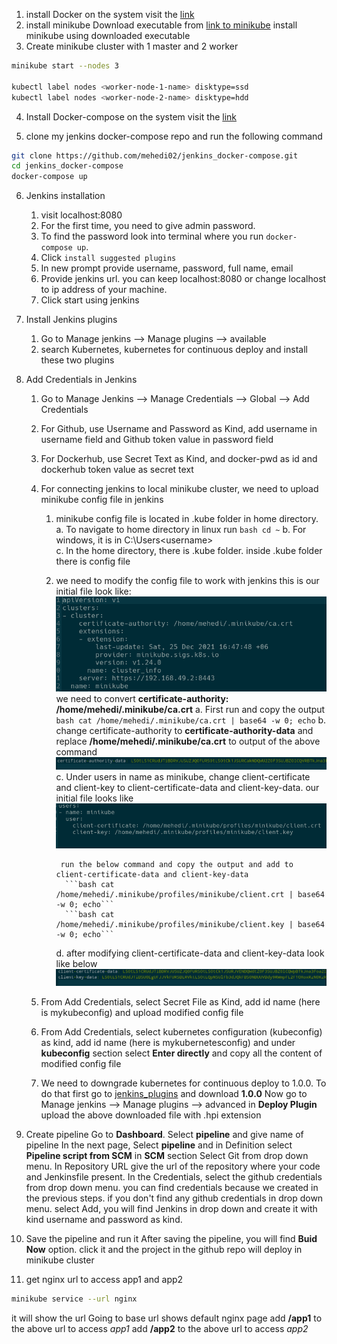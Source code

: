 1. install Docker on the system
visit the [link](https://docs.docker.com/get-docker/)
2. install minikube
Download executable from [link to minikube](https://github.com/kubernetes/minikube/releases/)
install minikube using downloaded executable
3. Create minikube cluster with 1 master and 2 worker
```bash
minikube start --nodes 3

kubectl label nodes <worker-node-1-name> disktype=ssd
kubectl label nodes <worker-node-2-name> disktype=hdd
```
4. Install Docker-compose on the system
visit the [link](https://docs.docker.com/compose/install/)

5. clone my jenkins docker-compose repo and run the following command
```bash
git clone https://github.com/mehedi02/jenkins_docker-compose.git
cd jenkins_docker-compose
docker-compose up
```
6. Jenkins installation
    1. visit localhost:8080
    2. For the first time, you need to give admin password.
    3. To find the password look into terminal where you run `docker-compose up`.
    4. Click `install suggested plugins`
    5. In new prompt provide username, password, full name, email
    6. Provide jenkins url. you can keep localhost:8080 or change localhost to ip address of your machine.
    7. Click start using jenkins

7. Install Jenkins plugins
    1. Go to Manage jenkins --> Manage plugins --> available
    2. search Kubernetes, kubernetes for continuous deploy and install these two plugins

8. Add Credentials in Jenkins
    1. Go to Manage Jenkins --> Manage Credentials --> Global --> Add Credentials
    2. For Github, use Username and Password as Kind, add username in username field and Github token value in password field
    3. For Dockerhub, use Secret Text as Kind, and docker-pwd as id and dockerhub token value as secret text
    4. For connecting jenkins to local minikube cluster, we need to upload minikube config file in jenkins
        1. minikube config file is located in .kube folder in home directory.
            a. To navigate to home directory in linux run ```bash cd ~```
            b. For windows, it is in C:\Users\<username>\
            c. In the home directory, there is .kube folder. inside .kube folder there is config file
        2. we need to modify the config file to work with jenkins
            this is our initial file look like:
            ![certificate-authority](photo/minikube_certificate_authority.png)
            we need to convert **certificate-authority: /home/mehedi/.minikube/ca.crt**
            a. First run and copy the output
                ```bash cat /home/mehedi/.minikube/ca.crt | base64 -w 0; echo```
            b. change certificate-authority to **certificate-authority-data** and
                replace **/home/mehedi/.minikube/ca.crt** to output of the above command
                ![modified_ca_auth_data](photo/ca_auth_data.png)
            c. Under users in name as minikube, change client-certificate and client-key to 
                client-certificate-data and client-key-data.
                our initial file looks like
                ![minikube_client](photo/minikube_client.png)

                run the below command and copy the output and add to client-certificate-data and client-key-data
                 ```bash cat /home/mehedi/.minikube/profiles/minikube/client.crt | base64 -w 0; echo```
                 ```bash cat /home/mehedi/.minikube/profiles/minikube/client.key | base64 -w 0; echo```
            d. after modifying client-certificate-data and client-key-data look like below
            ![modify_minikube_client](photo/minikube_client-data.png)


    5. From Add Credentials, select Secret File as Kind, add id name (here is mykubeconfig) and upload modified config file
    6. From Add Credentials, select kubernetes configuration (kubeconfig) as kind, add id name (here is mykubernetesconfig) and under **kubeconfig** section select **Enter directly** and copy all the content of modified config file
    7. We need to downgrade kubernetes for continuous deploy to 1.0.0. To do that first go to [jenkins_plugins](https://plugins.jenkins.io/kubernetes-cd/#releases) and download **1.0.0**
    Now go to Manage jenkins --> Manage plugins --> advanced
    in **Deploy Plugin** upload the above downloaded file with .hpi extension

9. Create pipeline
Go to **Dashboard**. Select **pipeline** and give name of pipeline
In the next page, Select **pipeline** and in Definition select **Pipeline script from SCM** in **SCM** section Select Git from drop down menu. In Repository URL give the url of the repository where your code and Jenkinsfile present. In the Credentials, select the github credentials from drop down menu. you can find credentials because we created in the previous steps. if you don't find any github credentials in drop down menu. select Add, you will find Jenkins in drop down and create it with kind username and password as kind.

10. Save the pipeline and run it
After saving the pipeline, you will find **Buid Now** option. click it and the project in the github repo will deploy in minikube cluster




6. get nginx url to access app1 and app2
```bash
minikube service --url nginx
```
it will show the url
Going to base url shows default nginx page
add **/app1** to the above url to access *app1*
add **/app2** to the above url to access *app2*